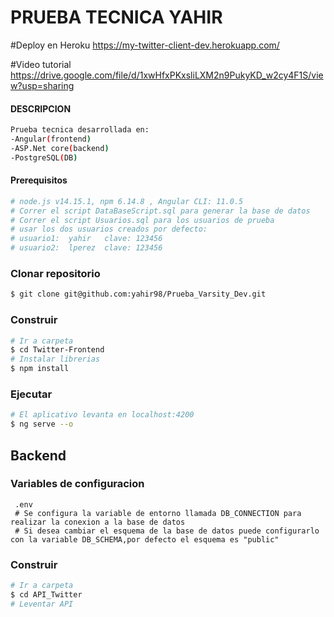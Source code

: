 # PRUEBA TECNICA YAHIR

#Deploy en Heroku
https://my-twitter-client-dev.herokuapp.com/

#Video tutorial
https://drive.google.com/file/d/1xwHfxPKxsliLXM2n9PukyKD_w2cy4F1S/view?usp=sharing

#### DESCRIPCION


```bash
Prueba tecnica desarrollada en:
-Angular(frontend)
-ASP.Net core(backend)
-PostgreSQL(DB)
```

#### Prerequisitos

 
```bash
# node.js v14.15.1, npm 6.14.8 , Angular CLI: 11.0.5
# Correr el script DataBaseScript.sql para generar la base de datos
# Correr el script Usuarios.sql para los usuarios de prueba
# usar los dos usuarios creados por defecto:
# usuario1:  yahir   clave: 123456
# usuario2:  lperez  clave: 123456

```



### Clonar repositorio

```bash
$ git clone git@github.com:yahir98/Prueba_Varsity_Dev.git
```


### Construir

```bash
# Ir a carpeta
$ cd Twitter-Frontend
# Instalar librerias
$ npm install

```

### Ejecutar

```bash
# El aplicativo levanta en localhost:4200
$ ng serve --o

```

## Backend

### Variables de configuracion

```
 .env
 # Se configura la variable de entorno llamada DB_CONNECTION para realizar la conexion a la base de datos
 # Si desea cambiar el esquema de la base de datos puede configurarlo con la variable DB_SCHEMA,por defecto el esquema es "public"
```



### Construir

```bash
# Ir a carpeta
$ cd API_Twitter
# Leventar API


```








